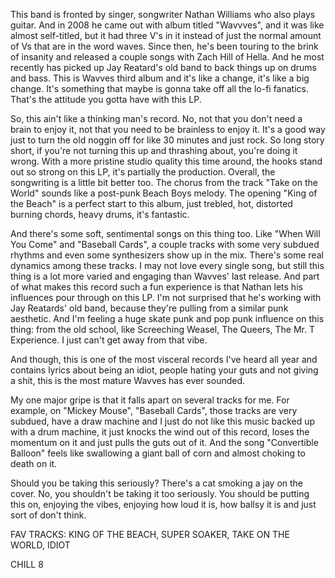 This band is fronted by singer, songwriter Nathan Williams who also plays guitar. And in 2008 he came out with album titled "Wavvves", and it was like almost self-titled, but it had three V's in it instead of just the normal amount of Vs that are in the word waves. Since then, he's been touring to the brink of insanity and released a couple songs with Zach Hill of Hella. And he most recently has picked up Jay Reatard's old band to back things up on drums and bass. This is Wavves third album and it's like a change, it's like a big change. It's something that maybe is gonna take off all the lo-fi fanatics. That's the attitude you gotta have with this LP.

So, this ain't like a thinking man's record. No, not that you don't need a brain to enjoy it, not that you need to be brainless to enjoy it. It's a good way just to turn the old noggin off for like 30 minutes and just rock. So long story short, if you're not turning this up and thrashing about, you're doing it wrong. With a more pristine studio quality this time around, the hooks stand out so strong on this LP, it's partially the production. Overall, the songwriting is a little bit better too. The chorus from the track "Take on the World" sounds like a post-punk Beach Boys melody. The opening "King of the Beach" is a perfect start to this album, just trebled, hot, distorted burning chords, heavy drums, it's fantastic.

And there's some soft, sentimental songs on this thing too. Like "When Will You Come" and "Baseball Cards", a couple tracks with some very subdued rhythms and even some synthesizers show up in the mix. There's some real dynamics among these tracks. I may not love every single song, but still this thing is a lot more varied and engaging than Wavves' last release. And part of what makes this record such a fun experience is that Nathan lets his influences pour through on this LP. I'm not surprised that he's working with Jay Reatards' old band, because they're pulling from a similar punk aesthetic. And I'm feeling a huge skate punk and pop punk influence on this thing: from the old school, like Screeching Weasel, The Queers, The Mr. T Experience. I just can't get away from that vibe.

And though, this is one of the most visceral records I've heard all year and contains lyrics about being an idiot, people hating your guts and not giving a shit, this is the most mature Wavves has ever sounded.

My one major gripe is that it falls apart on several tracks for me. For example, on "Mickey Mouse", "Baseball Cards", those tracks are very subdued, have a draw machine and I just do not like this music backed up with a drum machine, it just knocks the wind out of this record, loses the momentum on it and just pulls the guts out of it. And the song "Convertible Balloon" feels like swallowing a giant ball of corn and almost choking to death on it.

Should you be taking this seriously? There's a cat smoking a jay on the cover. No, you shouldn't be taking it too seriously. You should be putting this on, enjoying the vibes, enjoying how loud it is, how ballsy it is and just sort of don't think.

FAV TRACKS: KING OF THE BEACH, SUPER SOAKER, TAKE ON THE WORLD, IDIOT

CHILL 8
